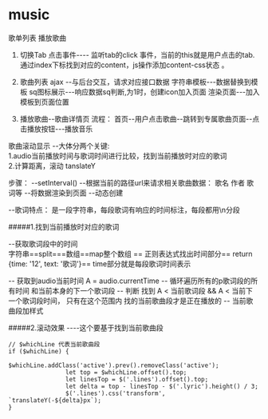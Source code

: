 # music
歌单列表 
播放歌曲


1. 切换Tab
点击事件---- 监听tab的click 事件，当前的this就是用户点击的tab.
通过index下标找到对应的content，js操作添加content-css状态 。


2. 歌曲列表
ajax --与后台交互，请求对应接口数据
字符串模板---数据替换到模板
sq图标展示---响应数据sq判断,为1时，创建icon加入页面
渲染页面---加入模板到页面位置


3. 播放歌曲--歌曲详情页
流程： 首页--用户点击歌曲--跳转到专属歌曲页面--点击播放按钮---播放音乐

歌曲滚动显示
--大体分两个关键:  
1.audio当前播放时间与歌词时间进行比较，找到当前播放时对应的歌词    
2.计算距离，滚动 tanslateY

步骤：
--setInterval()
--根据当前的路径url来请求相关歌曲数据： 歌名 作者 歌词等
--将数据渲染到页面
--动态创建<audio>,指定audio.src

--歌词特点： 是一段字符串，每段歌词有响应的时间标注，每段都用\n分段

#####1.找到当前播放时对应的歌词

--获取歌词段中的时间   
字符串==split===数组==map整个数组 == 正则表达式找出时间部分== return {time: '12', text: '歌词'}== time部分就是每段歌词时间表示  

-- 获取到audio当前时间 A =  audio.currentTime 
-- 循环遍历所有的p歌词段的所有时间 和当前本身的下一个歌词段
-- 判断 找到 A < 当前歌词段  &&  A <  当前下一个歌词段时间， 只有在这个范围内 找的当前歌曲段才是正在播放的
-- 当前歌曲段加样式

#####2.滚动效果 ----这个要基于找到当前歌曲段
```
// $whichLine 代表当前歌曲段
if ($whichLine) {
                $whichLine.addClass('active').prev().removeClass('active');
                let top = $whichLine.offset().top;
                let linesTop = $('.lines').offset().top;
                let delta = top - linesTop - $('.lyric').height() / 3;
                $('.lines').css('transform', `translateY(-${delta}px`);
}
```


